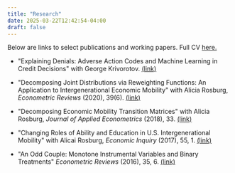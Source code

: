 ```yaml
---
title: "Research"
date: 2025-03-22T12:42:54-04:00
draft: false
---
```


Below are links to select publications and working papers. Full CV [here.](/pdfs/cv.pdf) 

- "Explaining Denials: Adverse Action Codes and Machine Learning in Credit Decisions" with George Krivorotov. [(link)](/pdfs/denials.pdf)

- "Decomposing Joint Distributions via Reweighting Functions: An Application to Intergenerational Economic Mobility" with Alicia Rosburg, *Econometric Reviews* (2020), 39(6). [(link)](/pdfs/decompose2.pdf)

- "Decomposing Economic Mobility Transition Matrices" with Alicia Rosburg, *Journal of Applied Econometrics* (2018), 33. [(link)](/pdfs/decompose1.pdf)

- "Changing Roles of Ability and Education in U.S. Intergenerational Mobility" with Alicai Rosburg, *Economic Inquiry* (2017), 55, 1. [(link)](/pdfs/changingroles.pdf)

- "An Odd Couple: Monotone Instrumental Variables and Binary Treatments" *Econometric Reviews* (2016), 35, 6. [(link)](/pdfs/miv.pdf)